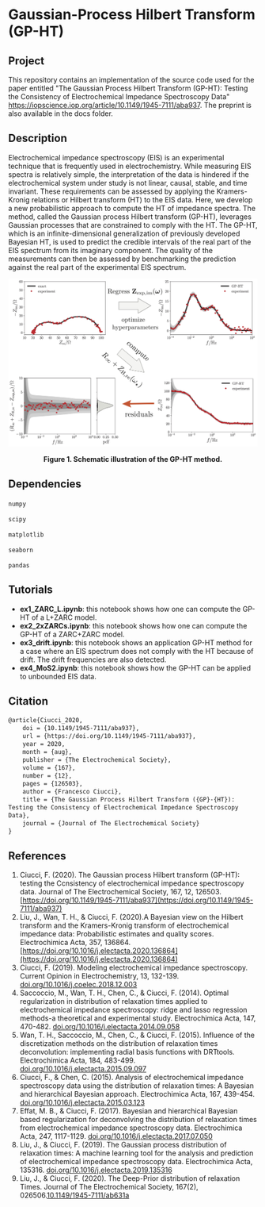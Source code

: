 # Gaussian-Process Hilbert Transform (GP-HT)

## Project

This repository contains an implementation of the source code used for the paper entitled "The Gaussian Process Hilbert Transform (GP-HT): Testing the Consistency of Electrochemical Impedance Spectroscopy Data" https://iopscience.iop.org/article/10.1149/1945-7111/aba937. The preprint is also available in the docs folder.

## Description
Electrochemical impedance spectroscopy (EIS) is an experimental technique that is frequently used in electrochemistry. While measuring EIS spectra is relatively simple, the interpretation of the data is hindered if the electrochemical system under study is not linear, causal, stable, and time invariant. These requirements can be assessed by applying the Kramers-Kronig relations or Hilbert transform (HT) to the EIS data. Here, we develop a new probabilistic approach to compute the HT of impedance spectra. The method, called the Gaussian process Hilbert transform (GP-HT), leverages Gaussian processes that are constrained to comply with the HT. The GP-HT, which is an infinite-dimensional generalization of previously developed Bayesian HT, is used to predict the credible intervals of the real part of the EIS spectrum from its imaginary component. The quality of the measurements can then be assessed by benchmarking the prediction against the real part of the experimental EIS spectrum. 

![GraphModel diagram](resources/Fig_1.jpg)
<div align='center'><strong>Figure 1. Schematic illustration of the GP-HT method.</strong></div>

## Dependencies

`numpy`

`scipy`

`matplotlib`

`seaborn`

`pandas`


## Tutorials

* **ex1_ZARC_L.ipynb**: this notebook shows how one can compute the GP-HT of a L+ZARC model.
* **ex2_2xZARCs.ipynb**: this notebook shows how one can compute the GP-HT of a ZARC+ZARC model.
* **ex3_drift.ipynb**: this notebook shows an application GP-HT method for a case where an EIS spectrum does not comply with the HT because of drift. The drift frequencies are also detected.
* **ex4_MoS2.ipynb**: this notebook shows how the GP-HT can be applied to unbounded EIS data. 

## Citation

```
@article{Ciucci_2020,
	doi = {10.1149/1945-7111/aba937},
	url = {https://doi.org/10.1149/1945-7111/aba937},
	year = 2020,
	month = {aug},
	publisher = {The Electrochemical Society},
	volume = {167},
	number = {12},
	pages = {126503},
	author = {Francesco Ciucci},
	title = {The Gaussian Process Hilbert Transform ({GP}-{HT}): Testing the Consistency of Electrochemical Impedance Spectroscopy Data},
	journal = {Journal of The Electrochemical Society}
}
```

## References
1. Ciucci, F. (2020). The Gaussian process Hilbert transform (GP-HT): testing the Ccnsistency of electrochemical impedance spectroscopy data. Journal of The Electrochemical Society, 167, 12, 126503. [https://doi.org/10.1149/1945-7111/aba937](https://doi.org/10.1149/1945-7111/aba937)
2. Liu, J., Wan, T. H., & Ciucci, F. (2020).A Bayesian view on the Hilbert transform and the Kramers-Kronig transform of electrochemical impedance data: Probabilistic estimates and quality scores. Electrochimica Acta, 357, 136864. [https://doi.org/10.1016/j.electacta.2020.136864](https://doi.org/10.1016/j.electacta.2020.136864)
3. Ciucci, F. (2019). Modeling electrochemical impedance spectroscopy. Current Opinion in Electrochemistry, 13, 132-139. [doi.org/10.1016/j.coelec.2018.12.003](https://doi.org/10.1016/j.coelec.2018.12.003)
4. Saccoccio, M., Wan, T. H., Chen, C., & Ciucci, F. (2014). Optimal regularization in distribution of relaxation times applied to electrochemical impedance spectroscopy: ridge and lasso regression methods-a theoretical and experimental study. Electrochimica Acta, 147, 470-482. [doi.org/10.1016/j.electacta.2014.09.058](https://doi.org/10.1016/j.electacta.2014.09.058)
5. Wan, T. H., Saccoccio, M., Chen, C., & Ciucci, F. (2015). Influence of the discretization methods on the distribution of relaxation times deconvolution: implementing radial basis functions with DRTtools. Electrochimica Acta, 184, 483-499. [doi.org/10.1016/j.electacta.2015.09.097](https://doi.org/10.1016/j.electacta.2015.09.097)
6. Ciucci, F., & Chen, C. (2015). Analysis of electrochemical impedance spectroscopy data using the distribution of relaxation times: A Bayesian and hierarchical Bayesian approach. Electrochimica Acta, 167, 439-454. [doi.org/10.1016/j.electacta.2015.03.123](https://doi.org/10.1016/j.electacta.2015.03.123)
7. Effat, M. B., & Ciucci, F. (2017). Bayesian and hierarchical Bayesian based regularization for deconvolving the distribution of relaxation times from electrochemical impedance spectroscopy data. Electrochimica Acta, 247, 1117-1129. [doi.org/10.1016/j.electacta.2017.07.050](https://doi.org/10.1016/j.electacta.2017.07.050)
8. Liu, J., & Ciucci, F. (2019). The Gaussian process distribution of relaxation times: A machine learning tool for the analysis and prediction of electrochemical impedance spectroscopy data. Electrochimica Acta, 135316. [doi.org/10.1016/j.electacta.2019.135316](https://doi.org/10.1016/j.electacta.2019.135316)
9. Liu, J., & Ciucci, F. (2020). The Deep-Prior distribution of relaxation Times. Journal of The Electrochemical Society, 167(2), 026506.[10.1149/1945-7111/ab631a](https://iopscience.iop.org/article/10.1149/1945-7111/ab631a/meta)
